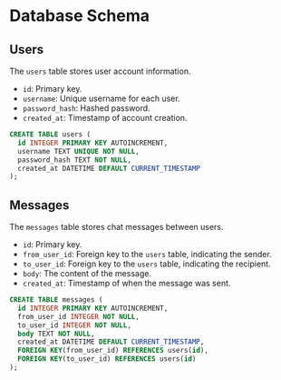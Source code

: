 # Database Schema

## Users

The `users` table stores user account information.

- `id`: Primary key.
- `username`: Unique username for each user.
- `password_hash`: Hashed password.
- `created_at`: Timestamp of account creation.

```sql
CREATE TABLE users (
  id INTEGER PRIMARY KEY AUTOINCREMENT,
  username TEXT UNIQUE NOT NULL,
  password_hash TEXT NOT NULL,
  created_at DATETIME DEFAULT CURRENT_TIMESTAMP
);
```

## Messages

The `messages` table stores chat messages between users.

- `id`: Primary key.
- `from_user_id`: Foreign key to the `users` table, indicating the sender.
- `to_user_id`: Foreign key to the `users` table, indicating the recipient.
- `body`: The content of the message.
- `created_at`: Timestamp of when the message was sent.

```sql
CREATE TABLE messages (
  id INTEGER PRIMARY KEY AUTOINCREMENT,
  from_user_id INTEGER NOT NULL,
  to_user_id INTEGER NOT NULL,
  body TEXT NOT NULL,
  created_at DATETIME DEFAULT CURRENT_TIMESTAMP,
  FOREIGN KEY(from_user_id) REFERENCES users(id),
  FOREIGN KEY(to_user_id) REFERENCES users(id)
);
```
